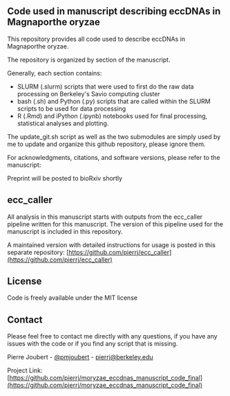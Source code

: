 <!-- moryzae_eccdnas_manuscript_code_final -->
## Code used in manuscript describing eccDNAs in Magnaporthe oryzae

This repository provides all code used to describe eccDNAs in Magnaporthe oryzae.

The repository is organized by section of the manuscript.

Generally, each section contains:
* SLURM (.slurm) scripts that were used to first do the raw data processing on Berkeley's Savio computing cluster
* bash (.sh) and Python (.py) scripts that are called within the SLURM scripts to be used for data processing
* R (.Rmd) and iPython (.ipynb) notebooks used for final processing, statistical analyses and plotting.

The update_git.sh script as well as the two submodules are simply used by me to update and organize this github repository, please ignore them.

For acknowledgments, citations, and software versions, please refer to the manuscript:

Preprint will be posted to bioRxiv shortly

## ecc_caller

All analysis in this manuscript starts with outputs from the ecc_caller pipeline written for this manuscript. The version of this pipeline used for the manuscript is included in this repository.

A maintained version with detailed instructions for usage is posted in this separate repository:
[https://github.com/pierrj/ecc_caller](https://github.com/pierrj/ecc_caller)

<!-- LICENSE -->
## License

Code is freely available under the MIT license

<!-- CONTACT -->
## Contact

Please feel free to contact me directly with any questions, if you have any issues with the code or if you find any script that is missing.

Pierre Joubert - [@pmjoubert](https://twitter.com/pmjoubert) - pierrj@berkeley.edu

Project Link: [https://github.com/pierrj/moryzae_eccdnas_manuscript_code_final](https://github.com/pierrj/moryzae_eccdnas_manuscript_code_final)

